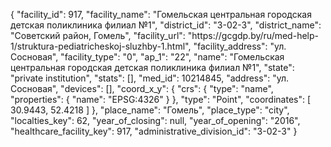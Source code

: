{
    "facility_id": 917,
    "facility_name": "Гомельская центральная городская детская поликлиника филиал №1",
    "district_id": "3-02-3",
    "district_name": "Советский район, Гомель",
    "facility_url": "https:\/\/gcgdp.by\/ru\/med-help-1\/struktura-pediatricheskoj-sluzhby-1.html",
    "facility_address": "ул. Сосновая",
    "facility_type": "0",
    "ap_1": "22",
    "name": "Гомельская центральная городская детская поликлиника филиал №1",
    "state": "private institution",
    "stats": [],
    "med_id": 10214845,
    "address": "ул. Сосновая",
    "devices": [],
    "coord_x_y": {
        "crs": {
            "type": "name",
            "properties": {
                "name": "EPSG:4326"
            }
        },
        "type": "Point",
        "coordinates": [
            30.9443,
            52.4218
        ]
    },
    "place_name": "Гомель",
    "place_type": "city",
    "localties_key": 62,
    "year_of_closing": null,
    "year_of_opening": "2016",
    "healthcare_facility_key": 917,
    "administrative_division_id": "3-02-3"
}